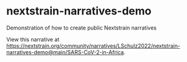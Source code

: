 # nextstrain-narratives-demo
Demonstration of how to create public Nextstrain narratives

View this narrative at https://nextstrain.org/community/narratives/LSchulz2022/nextstrain-narratives-demo@main/SARS-CoV-2-in-Africa.
